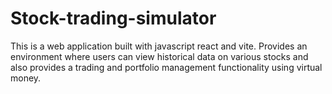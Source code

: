 # Stock-trading-simulator
This is a  web application built with javascript react and vite. 
Provides an environment where users can view historical data on various stocks and also provides a trading and portfolio management functionality using virtual money.
